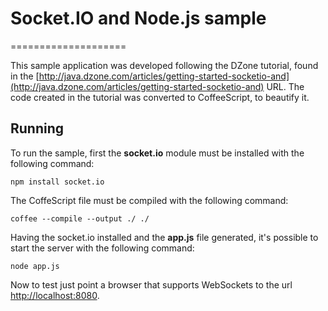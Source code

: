 # Socket.IO and Node.js sample
====================

This sample application was developed following the DZone tutorial, found in the [http://java.dzone.com/articles/getting-started-socketio-and](http://java.dzone.com/articles/getting-started-socketio-and) URL. The code created in the tutorial was converted to CoffeeScript, to beautify it.

## Running

To run the sample, first the **socket.io** module must be installed with the following command:

    npm install socket.io

The CoffeScript file must be compiled with the following command:

    coffee --compile --output ./ ./

Having the socket.io installed and the **app.js** file generated, it's possible to start the server with the following command:

    node app.js

Now to test just point a browser that supports WebSockets to the url [http://localhost:8080](http://localhost:8080).